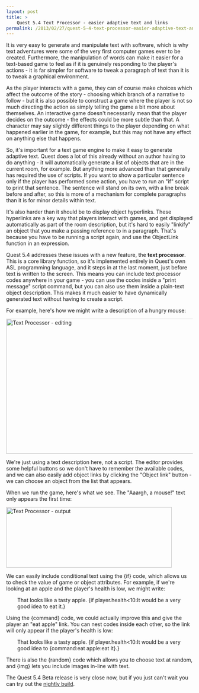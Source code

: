 ```yaml
---
layout: post
title: >
    Quest 5.4 Text Processor - easier adaptive text and links
permalink: /2013/02/27/quest-5-4-text-processor-easier-adaptive-text-and-links/
---
```

It is very easy to generate and manipulate text with software, which is why text adventures were some of the very first computer games ever to be created. Furthermore, the manipulation of words can make it easier for a text-based game to feel as if it is genuinely responding to the player's actions - it is far simpler for software to tweak a paragraph of text than it is to tweak a graphical environment.

As the player interacts with a game, they can of course make choices which affect the outcome of the story - choosing which branch of a narrative to follow - but it is also possible to construct a game where the player is not so much directing the action as simply telling the game a bit more about themselves. An interactive game doesn't necessarily mean that the player decides on the outcome - the effects could be more subtle than that. A character may say slightly different things to the player depending on what happened earlier in the game, for example, but this may not have any effect on anything else that happens.

So, it's important for a text game engine to make it easy to generate adaptive text. Quest does a lot of this already without an author having to do anything - it will automatically generate a list of objects that are in the current room, for example. But anything more advanced than that generally has required the use of scripts. If you want to show a particular sentence only if the player has performed some action, you have to run an "if" script to print that sentence. The sentence will stand on its own, with a line break before and after, so this is more of a mechanism for complete paragraphs than it is for minor details within text.

It's also harder than it should be to display object hyperlinks. These hyperlinks are a key way that players interact with games, and get displayed automatically as part of the room description, but it's hard to easily "linkify" an object that you make a passing reference to in a paragraph. That's because you have to be running a script again, and use the ObjectLink function in an expression.

Quest 5.4 addresses these issues with a new feature, the <strong>text processor</strong>. This is a core library function, so it's implemented entirely in Quest's own ASL programming language, and it steps in at the last moment, just before text is written to the screen. This means you can include text processor codes anywhere in your game - you can use the codes inside a "print message" script command, but you can also use them inside a plain-text object description. This makes it much easier to have dynamically generated text without having to create a script.

For example, here's how we might write a description of a hungry mouse:

<a href="http://textadventuresblog.files.wordpress.com/2013/02/textproc1.png"><img class="aligncenter size-large wp-image-2030" alt="Text Processor - editing" src="http://textadventuresblog.files.wordpress.com/2013/02/textproc1.png?w=625" width="625" height="364" /></a>

We're just using a text description here, not a script. The editor provides some helpful buttons so we don't have to remember the available codes, and we can also easily add object links by clicking the "Object link" button - we can choose an object from the list that appears.

When we run the game, here's what we see. The "Aaargh, a mouse!" text only appears the first time:

<a href="http://textadventuresblog.files.wordpress.com/2013/02/textproc2.png"><img class="aligncenter size-full wp-image-2031" alt="Text Processor - output" src="http://textadventuresblog.files.wordpress.com/2013/02/textproc2.png" width="447" height="163" /></a>

We can easily include conditional text using the {if} code, which allows us to check the value of game or object attributes. For example, if we're looking at an apple and the player's health is low, we might write:
<p style="padding-left:30px;">That looks like a tasty apple. {if player.health&lt;10:It would be a very good idea to eat it.}</p>
Using the {command} code, we could actually improve this and give the player an "eat apple" link. You can nest codes inside each other, so the link will only appear if the player's health is low:
<p style="padding-left:30px;">That looks like a tasty apple. {if player.health&lt;10:It would be a very good idea to {command:eat apple:eat it}.}</p>
There is also the {random} code which allows you to choose text at random, and {img} lets you include images in-line with text.

The Quest 5.4 Beta release is very close now, but if you just can't wait you can try out the <a href="http://quest.codeplex.com/releases/view/82308">nightly build</a>.